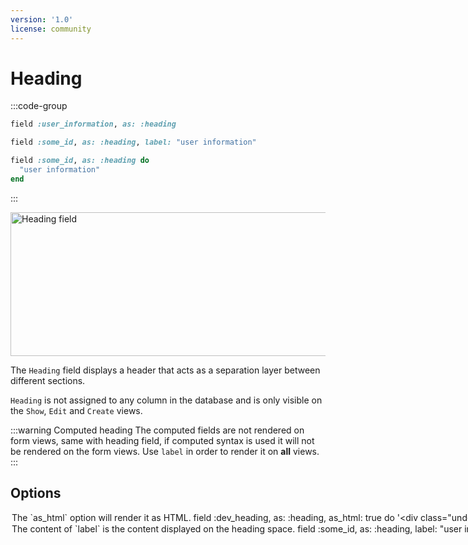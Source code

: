 ```yaml
---
version: '1.0'
license: community
---
```


# Heading

:::code-group
```ruby [Field id]
field :user_information, as: :heading
```

```ruby [Label]
field :some_id, as: :heading, label: "user information"
```

```ruby [Computed]
field :some_id, as: :heading do
  "user information"
end
```
:::


<Image src="/assets/img/fields/heading.png" width="821" height="230" alt="Heading field" />

The `Heading` field displays a header that acts as a separation layer between different sections.

`Heading` is not assigned to any column in the database and is only visible on the `Show`, `Edit` and `Create` views.

:::warning Computed heading
The computed fields are not rendered on form views, same with heading field, if computed syntax is used it will not be rendered on the form views. Use `label` in order to render it on **all** views.
:::

## Options

<Option name="`as_html`">
The `as_html` option will render it as HTML.

```ruby
field :dev_heading, as: :heading, as_html: true do
  '<div class="underline uppercase font-bold">DEV</div>'
end
```

<!-- @include: ./../common/default_boolean_false.md -->
</Option>

<Option name="`label`">
The content of `label` is the content displayed on the heading space.

```ruby
field :some_id, as: :heading, label: "user information"
```
</Option>
